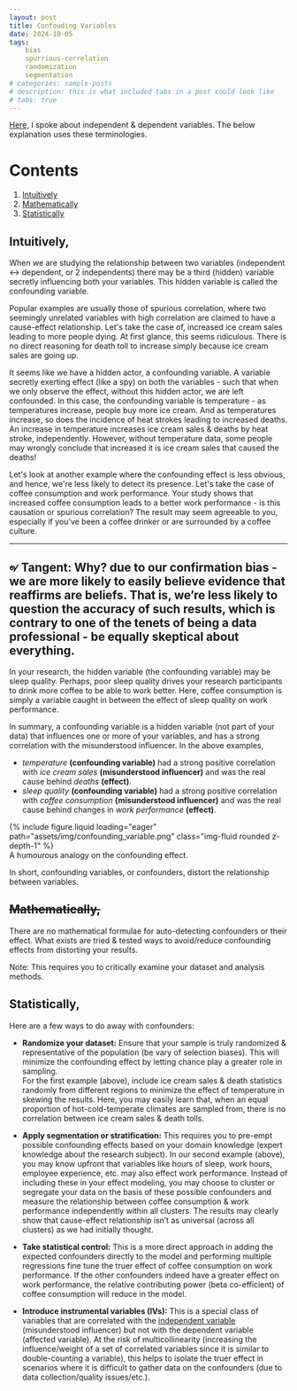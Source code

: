 ```yaml
---
layout: post
title: Confouding Variables
date: 2024-10-05
tags: 
    bias
    spurrious-correlation
    randomization
    segmentation
# categories: sample-posts
# description: this is what included tabs in a post could look like
# tabs: true
---
```


[Here,](_posts/2024-08-31-independent-variables.md) I spoke about independent & dependent variables. 
The below explanation uses these terminologies. 

# Contents
1. [Intuitively](#intuitively)
2. [Mathematically](#mathematically)
3. [Statistically](#statistically)

## Intuitively,
When we are studying the relationship between two variables (independent <-> dependent, or 2 independents) there may be a third (hidden) variable secretly influencing both your variables. This hidden variable is called the confounding variable. 

Popular examples are usually those of spurious correlation, where two seemingly unrelated variables with high correlation are claimed to have a cause-effect relationship. Let's take the case of, increased ice cream sales leading to more people dying. At first glance, this seems ridiculous. There is no direct reasoning for death toll to increase simply because ice cream sales are going up. 

It seems like we have a hidden actor, a confounding variable. A variable secretly exerting effect (like a spy) on both the variables - such that when we only observe the effect, without this hidden actor, we are left confounded. In this case, the confounding variable is temperature - as temperatures increase, people buy more ice cream. And as temperatures increase, so does the incidence of heat strokes leading to increased deaths. An increase in temperature increases ice cream sales & deaths by heat stroke, independently. However, without temperature data, some people may wrongly conclude that increased it is ice cream sales that caused the deaths! 

Let's look at another example where the confounding effect is less obvious, and hence, we're less likely to detect its presence. Let's take the case of coffee consumption and work performance. Your study shows that increased coffee consumption leads to a better work performance - is this causation or spurious correlation? The result may seem agreeable to you, especially if you've been a coffee drinker or are surrounded by a coffee culture.

---
&#2934; **Tangent:** Why? due to our confirmation bias - we are more likely to easily believe evidence that reaffirms are beliefs. That is, we’re less likely to question the accuracy of such results, which is contrary to one of the tenets of being a data professional - be equally skeptical about everything.
---

In your research, the hidden variable (the confounding variable) may be sleep quality. Perhaps, poor sleep quality drives your research participants to drink more coffee to be able to work better. Here, coffee consumption is simply a variable caught in between the effect of sleep quality on work performance. 

In summary, a confounding variable is a hidden variable (not part of your data) that influences one or more of your variables, and has a strong correlation with the misunderstood influencer. In the above examples,
* *temperature* **(confounding variable)** had a strong positive correlation with *ice cream sales* **(misunderstood influencer)** and was the real cause behind *deaths* **(effect)**. 
* *sleep quality* **(confounding variable)**  had a strong positive correlation with *coffee consumption* **(misunderstood influencer)** and was the real cause behind changes in *work performance* **(effect)**.  

<!-- ![A humourous take on the confounding effect.](assets/img/confounding_variable.png) -->
<div> 
    {% include figure.liquid loading="eager" path="assets/img/confounding_variable.png" class="img-fluid rounded z-depth-1" %}
</div>
<div class="caption">
    A humourous analogy on the confounding effect.
</div>

In short, confounding variables, or confounders, distort the relationship between variables. 

## ~~Mathematically,~~
There are no mathematical formulae for auto-detecting confounders or their effect. What exists are tried & tested ways to avoid/reduce confounding effects from distorting your results.

Note: This requires you to critically examine your dataset and analysis methods.

## Statistically,
Here are a few ways to do away with confounders:
* **Randomize your dataset:** Ensure that your sample is truly randomized & representative of the population (be vary of selection biases). This will minimize the confounding effect by letting chance play a greater role in sampling.  
For the first example (above), include ice cream sales & death statistics randomly from different regions to minimize the effect of temperature in skewing the results. Here, you may easily learn that, when an equal proportion of hot-cold-temperate climates are sampled from, there is no correlation between ice cream sales & death tolls.   

* **Apply segmentation or stratification:** This requires you to pre-empt possible confounding effects based on your domain knowledge (expert knowledge about the research subject). 
In our second example (above), you may know upfront that variables like hours of sleep, work hours, employee experience, etc. may also effect work performance. Instead of including these in your effect modeling, you may choose to cluster or segregate your data on the basis of these possible confounders and measure the relationship between coffee consumption & work performance independently within all clusters. The results may clearly show that cause-effect relationship isn’t as universal (across all clusters) as we had initially thought.   

* **Take statistical control:** This is a more direct approach in adding the expected confounders directly to the model and performing multiple regressions fine tune the truer effect of coffee consumption on work performance. If the other confounders indeed have a greater effect on work performance, the relative contributing power (beta co-efficient) of coffee consumption will reduce in the model. 

* **Introduce instrumental variables (IVs):** This is a special class of variables that are correlated with the [independent variable](_posts/2024-08-31-independent-variables.md) (misunderstood influencer) but not with the dependent variable (affected variable). At the risk of multicollinearity (increasing the influence/weight of a set of correlated variables since it is similar to double-counting a variable), this helps to isolate the truer effect in scenarios where it is difficult to gather data on the confounders (due to data collection/quality issues/etc.). 
